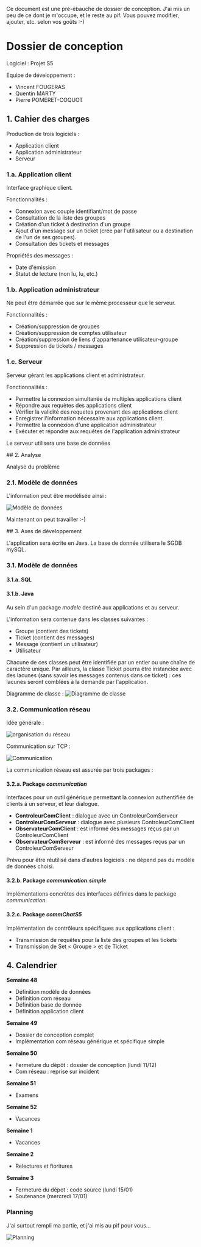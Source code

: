 Ce document est une pré-ébauche de dossier de conception. J'ai mis un peu de ce dont je m'occupe, et le reste au pif. Vous pouvez modifier, ajouter, etc. selon vos goûts :-)



# Dossier de conception

Logiciel : Projet S5

Equipe de développement :

 - Vincent FOUGERAS
 - Quentin MARTY
 - Pierre POMERET-COQUOT






## 1. Cahier des charges

Production de trois logiciels :

 - Application client
 - Application administrateur
 - Serveur


### 1.a. Application client

Interface graphique client.

Fonctionnalités :

 - Connexion avec couple identifiant/mot de passe
 - Consultation de la liste des groupes
 - Création d'un ticket à destination d'un groupe
 - Ajout d'un message sur un ticket (crée par l'utilisateur ou a destination de l'un de ses groupes).
 - Consultation des tickets et messages

Propriétés des messages : 

 - Date d'émission
 - Statut de lecture (non lu, lu, etc.)


### 1.b. Application administrateur

Ne peut être démarrée que sur le même processeur que le serveur.

Fonctionnalités :

 - Création/suppression de groupes
 - Création/suppression de comptes utilisateur
 - Création/suppression de liens d'appartenance utilisateur-groupe
 - Suppression de tickets / messages

### 1.c. Serveur

Serveur gérant les applications client et administrateur.

Fonctionnalités :

 - Permettre la connexion simultanée de multiples applications client
 - Répondre aux requètes des applications client
 - Vérifier la validité des requetes provenant des applications client
 - Enregistrer l'information nécessaire aux applications client.
 - Permettre la connexion d'une application administrateur
 - Exécuter et répondre aux requêtes de l'application administrateur

Le serveur utilisera une base de données





## 2. Analyse

Analyse du problème

### 2.1. Modèle de données

L'information peut être modélisée ainsi :

![Modèle de données](modele_de_donnees.svg  "Modèle de données")

Maintenant on peut travailler :-)


## 3. Axes de développement

L'application sera écrite en Java. La base de donnée utilisera le SGDB mySQL.

### 3.1. Modèle de données

#### 3.1.a. SQL

#### 3.1.b. Java

Au sein d'un package *modele* destiné aux applications et au serveur.

L'information sera contenue dans les classes suivantes : 

 - Groupe (contient des tickets)
 - Ticket (contient des messages)
 - Message (contient un utilisateur)
 - Utilisateur

Chacune de ces classes peut être identifiée par un entier ou une chaîne de caractère unique.
Par ailleurs, la classe Ticket pourra être instanciée avec des lacunes (sans savoir les messages contenus dans ce ticket) : ces lacunes seront comblées à la demande par l'application.

Diagramme de classe : 
![Diagramme de classe](class_diagram_modele.png  "Diagramme de classe")

### 3.2. Communication réseau

Idée générale :

![organisation du réseau](reseau/reseau.png  "Organisation du réseau")

Communication sur TCP : 

![Communication](reseau/com_reseau.png  "Communication")


La communication réseau est assurée par trois packages :

#### 3.2.a. Package *communication*

Interfaces pour un outil générique permettant la connexion authentifiée de clients à un serveur, et leur dialogue. 

 - **ControleurComClient** : dialogue avec un ControleurComServeur
 - **ControleurComServeur** : dialogue avec plusieurs ControleurComClient
 - **ObservateurComClient** : est informé des messages reçus par un ControleurComClient
 - **ObservateurComServeur** : est informé des messages reçus par un ControleurComServeur
 
Prévu pour être réutilisé dans d'autres logiciels : ne dépend pas du modèle de données choisi.

#### 3.2.b. Package *communication.simple*

Implémentations concrètes des interfaces définies dans le package *communication*.

#### 3.2.c. Package *commChatS5*

Implémentation de contrôleurs spécifiques aux applications client :

 - Transmission de requêtes pour la liste des groupes et les tickets
 - Transmission de Set < Groupe >  et de Ticket





## 4. Calendrier

**Semaine 48**

 - Définition modèle de données
 - Définition com réseau
 - Définition base de donnée
 - Définition application client

**Semaine 49**

 - Dossier de conception complet
 - Implémentation com réseau générique et spécifique simple

**Semaine 50**

 - Fermeture du dépôt : dossier de conception (lundi 11/12)
 - Com réseau : reprise sur incident

**Semaine 51**

 - Examens

**Semaine 52**

 - Vacances

**Semaine 1**

 - Vacances

**Semaine 2**

 - Relectures et fioritures

**Semaine 3**

 - Fermeture du dépot : code source (lundi 15/01)
 - Soutenance (mercredi 17/01)


### Planning

J'ai surtout rempli ma partie, et j'ai mis au pif pour vous...

![Planning](planning.png  "Planning")


